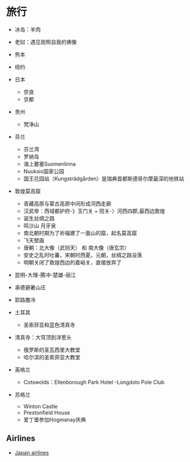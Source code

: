 # 旅行

* 冰岛：羊肉
* 老挝：遇见观照自我的佛像
* 熊本
* 纽约
* 日本
    - 奈良
    - 京都
* 贵州
    - 梵净山
* 芬兰
    - 芬兰湾
    - 罗纳岛
    -  海上要塞Suomenlinna
    -  Nuuksio国家公园
    *  国王花园站（Kungsträdgården）是瑞典首都斯德哥尔摩最深的地铁站
*  敦煌莫高窟
    -  青藏高原与蒙古高原中间形成河西走廊
    -  汉武帝：西域都护府-》玉门关 + 阳关-〉河西四郡,最西边敦煌
    -  诞生丝绸之路
    -  鸣沙山 月牙泉
    -  南北朝时期为了祈福建了一面山的窟，起名莫高窟
    -  飞天壁画
    -  唐朝：北大像（武则天） 和 南大像（唐玄宗）
    -  安史之乱时吐蕃，宋朝时西夏，元朝，丝绸之路没落
    -  明朝关闭了敦煌西边的嘉峪关，直接放弃了
* 昆明-大理-腾冲-楚雄-丽江
* 承德避暑山庄
* 耶路撒冷
* 土耳其
    - 圣索菲亚和蓝色清真寺

* 清真寺：大穹顶到洋葱头
    - 俄罗斯的圣瓦西里大教堂
    - 哈尔滨的圣索菲亚大教堂
* 英格兰
    - Cotswolds：Ellenborough Park Hotel
    -Longdolo Pole Club
* 苏格兰
    - Winton Castle
    - Prestonfield House
    - 爱丁堡参加Hogmanay庆典

## Airlines

* [Japan airlines](https://www.cn.jal.co.jp/cnl/zhcn/)
